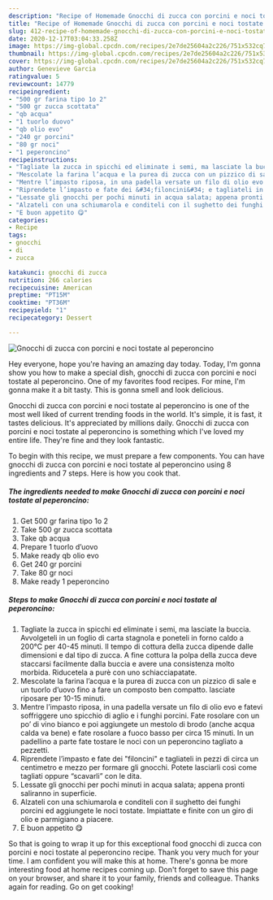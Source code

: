 ```yaml
---
description: "Recipe of Homemade Gnocchi di zucca con porcini e noci tostate al peperoncino"
title: "Recipe of Homemade Gnocchi di zucca con porcini e noci tostate al peperoncino"
slug: 412-recipe-of-homemade-gnocchi-di-zucca-con-porcini-e-noci-tostate-al-peperoncino
date: 2020-12-17T03:04:33.258Z
image: https://img-global.cpcdn.com/recipes/2e7de25604a2c226/751x532cq70/gnocchi-di-zucca-con-porcini-e-noci-tostate-al-peperoncino-recipe-main-photo.jpg
thumbnail: https://img-global.cpcdn.com/recipes/2e7de25604a2c226/751x532cq70/gnocchi-di-zucca-con-porcini-e-noci-tostate-al-peperoncino-recipe-main-photo.jpg
cover: https://img-global.cpcdn.com/recipes/2e7de25604a2c226/751x532cq70/gnocchi-di-zucca-con-porcini-e-noci-tostate-al-peperoncino-recipe-main-photo.jpg
author: Genevieve Garcia
ratingvalue: 5
reviewcount: 14779
recipeingredient:
- "500 gr farina tipo 1o 2"
- "500 gr zucca scottata"
- "qb acqua"
- "1 tuorlo duovo"
- "qb olio evo"
- "240 gr porcini"
- "80 gr noci"
- "1 peperoncino"
recipeinstructions:
- "Tagliate la zucca in spicchi ed eliminate i semi, ma lasciate la buccia. Avvolgeteli in un foglio di carta stagnola e poneteli in forno caldo a 200°C per 40-45 minuti. Il tempo di cottura della zucca dipende dalle dimensioni e dal tipo di zucca. A fine cottura la polpa della zucca deve staccarsi facilmente dalla buccia e avere una consistenza molto morbida. Riducetela a purè con uno schiacciapatate."
- "Mescolate la farina l’acqua e la purea di zucca con un pizzico di sale e un tuorlo d’uovo fino a fare un composto ben compatto. lasciate riposare per 10-15 minuti."
- "Mentre l’impasto riposa, in una padella versate un filo di olio evo e fatevi soffriggere uno spicchio di aglio e i funghi porcini. Fate rosolare con un po’ di vino bianco e poi aggiungete un mestolo di brodo (anche acqua calda va bene) e fate rosolare a fuoco basso per circa 15 minuti. In un padellino a parte fate tostare le noci con un peperoncino tagliato a pezzetti."
- "Riprendete l’impasto e fate dei &#34;filoncini&#34; e tagliateli in pezzi di circa un centimetro e mezzo per formare gli gnocchi. Potete lasciarli così come tagliati oppure “scavarli” con le dita."
- "Lessate gli gnocchi per pochi minuti in acqua salata; appena pronti saliranno in superficie."
- "Alzateli con una schiumarola e conditeli con il sughetto dei funghi porcini ed aggiungete le noci tostate. Impiattate e finite con un giro di olio e parmigiano a piacere."
- "E buon appetito 😋"
categories:
- Recipe
tags:
- gnocchi
- di
- zucca

katakunci: gnocchi di zucca 
nutrition: 266 calories
recipecuisine: American
preptime: "PT15M"
cooktime: "PT36M"
recipeyield: "1"
recipecategory: Dessert

---
```



![Gnocchi di zucca con porcini e noci tostate al peperoncino](https://img-global.cpcdn.com/recipes/2e7de25604a2c226/751x532cq70/gnocchi-di-zucca-con-porcini-e-noci-tostate-al-peperoncino-recipe-main-photo.jpg)

Hey everyone, hope you're having an amazing day today. Today, I'm gonna show you how to make a special dish, gnocchi di zucca con porcini e noci tostate al peperoncino. One of my favorites food recipes. For mine, I'm gonna make it a bit tasty. This is gonna smell and look delicious.

Gnocchi di zucca con porcini e noci tostate al peperoncino is one of the most well liked of current trending foods in the world. It's simple, it is fast, it tastes delicious. It's appreciated by millions daily. Gnocchi di zucca con porcini e noci tostate al peperoncino is something which I've loved my entire life. They're fine and they look fantastic.




To begin with this recipe, we must prepare a few components. You can have gnocchi di zucca con porcini e noci tostate al peperoncino using 8 ingredients and 7 steps. Here is how you cook that.

<!--inarticleads1-->

##### The ingredients needed to make Gnocchi di zucca con porcini e noci tostate al peperoncino:

1. Get 500 gr farina tipo 1o 2
1. Take 500 gr zucca scottata
1. Take qb acqua
1. Prepare 1 tuorlo d’uovo
1. Make ready qb olio evo
1. Get 240 gr porcini
1. Take 80 gr noci
1. Make ready 1 peperoncino




<!--inarticleads2-->

##### Steps to make Gnocchi di zucca con porcini e noci tostate al peperoncino:

1. Tagliate la zucca in spicchi ed eliminate i semi, ma lasciate la buccia. Avvolgeteli in un foglio di carta stagnola e poneteli in forno caldo a 200°C per 40-45 minuti. Il tempo di cottura della zucca dipende dalle dimensioni e dal tipo di zucca. A fine cottura la polpa della zucca deve staccarsi facilmente dalla buccia e avere una consistenza molto morbida. Riducetela a purè con uno schiacciapatate.
1. Mescolate la farina l’acqua e la purea di zucca con un pizzico di sale e un tuorlo d’uovo fino a fare un composto ben compatto. lasciate riposare per 10-15 minuti.
1. Mentre l’impasto riposa, in una padella versate un filo di olio evo e fatevi soffriggere uno spicchio di aglio e i funghi porcini. Fate rosolare con un po’ di vino bianco e poi aggiungete un mestolo di brodo (anche acqua calda va bene) e fate rosolare a fuoco basso per circa 15 minuti. In un padellino a parte fate tostare le noci con un peperoncino tagliato a pezzetti.
1. Riprendete l’impasto e fate dei &#34;filoncini&#34; e tagliateli in pezzi di circa un centimetro e mezzo per formare gli gnocchi. Potete lasciarli così come tagliati oppure “scavarli” con le dita.
1. Lessate gli gnocchi per pochi minuti in acqua salata; appena pronti saliranno in superficie.
1. Alzateli con una schiumarola e conditeli con il sughetto dei funghi porcini ed aggiungete le noci tostate. Impiattate e finite con un giro di olio e parmigiano a piacere.
1. E buon appetito 😋




So that is going to wrap it up for this exceptional food gnocchi di zucca con porcini e noci tostate al peperoncino recipe. Thank you very much for your time. I am confident you will make this at home. There's gonna be more interesting food at home recipes coming up. Don't forget to save this page on your browser, and share it to your family, friends and colleague. Thanks again for reading. Go on get cooking!

